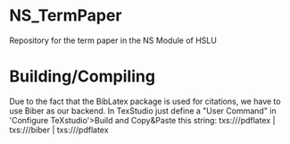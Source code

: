 # NS_TermPaper

Repository for the term paper in the NS Module of HSLU

# Building/Compiling

Due to the fact that the BibLatex package is used for citations, we have to use Biber as our backend.
In TexStudio just define a "User Command" in 'Configure TeXstudio'>Build and Copy&Paste this string:
txs:///pdflatex | txs:///biber | txs:///pdflatex